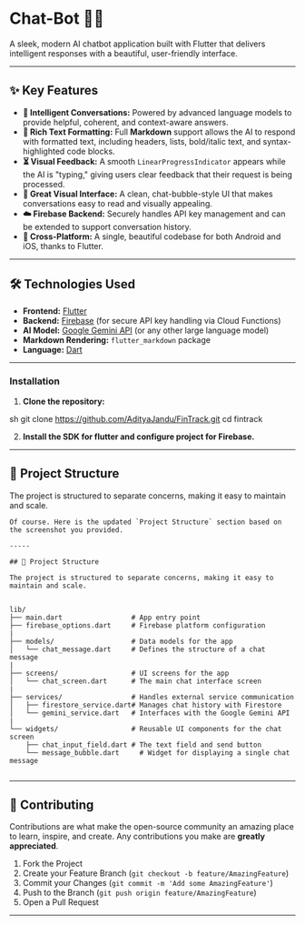 # Chat-Bot 💬✨

A sleek, modern AI chatbot application built with Flutter that delivers intelligent responses with a beautiful, user-friendly interface.

-----

## ✨ Key Features

  * **🧠 Intelligent Conversations:** Powered by advanced language models to provide helpful, coherent, and context-aware answers.
  * **💅 Rich Text Formatting:** Full **Markdown** support allows the AI to respond with formatted text, including headers, lists, bold/italic text, and syntax-highlighted code blocks.
  * **⏳ Visual Feedback:** A smooth `LinearProgressIndicator` appears while the AI is "typing," giving users clear feedback that their request is being processed.
  * **🎨 Great Visual Interface:** A clean, chat-bubble-style UI that makes conversations easy to read and visually appealing.
  * **☁️ Firebase Backend:** Securely handles API key management and can be extended to support conversation history.
  * **📱 Cross-Platform:** A single, beautiful codebase for both Android and iOS, thanks to Flutter.

-----

## 🛠️ Technologies Used

  * **Frontend:** [Flutter](https://flutter.dev/)
  * **Backend:** [Firebase](https://firebase.google.com/) (for secure API key handling via Cloud Functions)
  * **AI Model:** [Google Gemini API](https://ai.google.dev/) (or any other large language model)
  * **Markdown Rendering:** `flutter_markdown` package
  * **Language:** [Dart](https://dart.dev/)

-----

### Installation

1.  **Clone the repository:**

sh
    git clone https://github.com/AdityaJandu/FinTrack.git
    cd fintrack

2.  **Install the SDK for flutter and configure project for Firebase.**

-----

## 📂 Project Structure

The project is structured to separate concerns, making it easy to maintain and scale.

```
Of course. Here is the updated `Project Structure` section based on the screenshot you provided.

-----

## 📂 Project Structure

The project is structured to separate concerns, making it easy to maintain and scale.


lib/
├── main.dart                 # App entry point
├── firebase_options.dart     # Firebase platform configuration
|
├── models/                   # Data models for the app
│   └── chat_message.dart     # Defines the structure of a chat message
|
├── screens/                  # UI screens for the app
│   └── chat_screen.dart      # The main chat interface screen
|
├── services/                 # Handles external service communication
│   ├── firestore_service.dart# Manages chat history with Firestore
│   └── gemini_service.dart   # Interfaces with the Google Gemini API
|
└── widgets/                  # Reusable UI components for the chat screen
    ├── chat_input_field.dart # The text field and send button
    └── message_bubble.dart     # Widget for displaying a single chat message


```

-----

## 🤝 Contributing

Contributions are what make the open-source community an amazing place to learn, inspire, and create. Any contributions you make are **greatly appreciated**.

1.  Fork the Project
2.  Create your Feature Branch (`git checkout -b feature/AmazingFeature`)
3.  Commit your Changes (`git commit -m 'Add some AmazingFeature'`)
4.  Push to the Branch (`git push origin feature/AmazingFeature`)
5.  Open a Pull Request

-----
